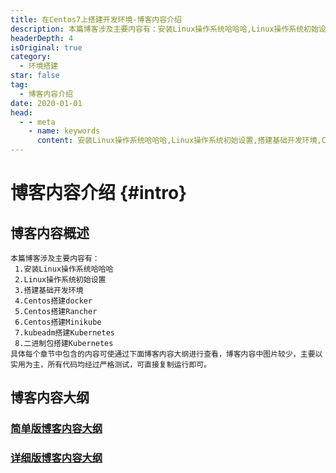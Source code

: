 ```yaml
---
title: 在Centos7上搭建开发环境-博客内容介绍
description: 本篇博客涉及主要内容有：安装Linux操作系统哈哈哈,Linux操作系统初始设置,搭建基础开发环境,Centos搭建docker,Centos搭建Rancher,Centos搭建Minikube,kubeadm搭建Kubernetes,二进制包搭建Kubernetes,具体每个章节中包含的内容可使通过下面博客内容大纲进行查看，博客内容中图片较少，主要以实用为主，所有代码均经过严格测试，可直接复制运行即可。
headerDepth: 4
isOriginal: true
category:
  - 环境搭建
star: false
tag:
  - 博客内容介绍
date: 2020-01-01
head:
  - - meta
    - name: keywords
      content: 安装Linux操作系统哈哈哈,Linux操作系统初始设置,搭建基础开发环境,Centos搭建docker,Centos搭建Rancher,Centos搭建Minikube,kubeadm搭建Kubernetes,二进制包搭建Kubernetes,
---
```

<Banner localtion="/banner/particles/particles.html"/>

# 博客内容介绍 {#intro}
## 博客内容概述
    本篇博客涉及主要内容有：
     1.安装Linux操作系统哈哈哈
     2.Linux操作系统初始设置
     3.搭建基础开发环境
     4.Centos搭建docker
     5.Centos搭建Rancher
     6.Centos搭建Minikube
     7.kubeadm搭建Kubernetes
     8.二进制包搭建Kubernetes
	具体每个章节中包含的内容可使通过下面博客内容大纲进行查看，博客内容中图片较少，主要以实用为主，所有代码均经过严格测试，可直接复制运行即可。
## 博客内容大纲
	
###	<a href="/enhance/markmap/environment/centos/centos7/centos7-outline2.html" target="_blank">简单版博客内容大纲</a>
<!--最深展示二级标题内容-->
<Markmap localtion="/enhance/markmap/environment/centos/centos7/centos7-outline2.html"/>

>
<!--最深展示五级标题内容-->
###	<a href="/enhance/markmap/environment/centos/centos7/centos7-outline3.html" target="_blank">详细版博客内容大纲</a>
<Markmap localtion="/enhance/markmap/environment/centos/centos7/centos7-outline3.html"/>

>

